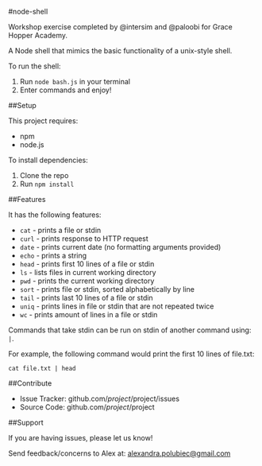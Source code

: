 #node-shell

Workshop exercise completed by @intersim and @paloobi for Grace Hopper Academy.

A Node shell that mimics the basic functionality of a unix-style shell.

To run the shell:

  1. Run `node bash.js` in your terminal
  2. Enter commands and enjoy!


##Setup

This project requires:

  * npm
  * node.js

To install dependencies:

  1. Clone the repo
  2. Run `npm install`

##Features

It has the following features:

  * `cat` - prints a file or stdin
  * `curl` - prints response to HTTP request
  * `date` - prints current date (no formatting arguments provided)
  * `echo` - prints a string
  * `head` - prints first 10 lines of a file or stdin
  * `ls` - lists files in current working directory
  * `pwd` - prints the current working directory
  * `sort` - prints file or stdin, sorted alphabetically by line
  * `tail` - prints last 10 lines of a file or stdin
  * `uniq` - prints lines in file or stdin that are not repeated twice
  * `wc` - prints amount of lines in a file or stdin

Commands that take stdin can be run on stdin of another command using: `|`.

For example, the following command would print the first 10 lines of file.txt:

```
cat file.txt | head

```

##Contribute

- Issue Tracker: github.com/$project/$project/issues
- Source Code: github.com/$project/$project

##Support

If you are having issues, please let us know!

Send feedback/concerns to Alex at: alexandra.polubiec@gmail.com
